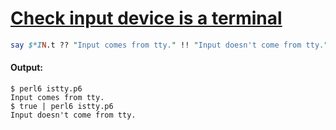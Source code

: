 [1]: https://rosettacode.org/wiki/Check_input_device_is_a_terminal

# [Check input device is a terminal][1]

```perl
say $*IN.t ?? "Input comes from tty." !! "Input doesn't come from tty.";
```

#### Output:
```
$ perl6 istty.p6
Input comes from tty.
$ true | perl6 istty.p6
Input doesn't come from tty.
```